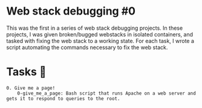 # Web stack debugging #0

This was the first in a series of web stack debugging projects. In these projects, I was given broken/bugged webstacks in isolated containers, and tasked with fixing the web stack to a working state. For each task, I wrote a script automating the commands necessary to fix the web stack.
# Tasks 📃

    0. Give me a page!
        0-give_me_a_page: Bash script that runs Apache on a web server and gets it to respond to queries to the root.

